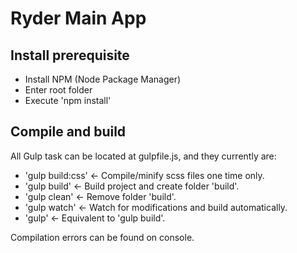 # Ryder Main App

## Install prerequisite

- Install NPM (Node Package Manager)
- Enter root folder
- Execute 'npm install'

## Compile and build

All Gulp task can be located at gulpfile.js, and they currently are:
- 'gulp build:css'      <- Compile/minify scss files one time only.
- 'gulp build'      	<- Build project and create folder 'build'.
- 'gulp clean'      	<- Remove folder 'build'.
- 'gulp watch'          <- Watch for modifications and build automatically.
- 'gulp'                <- Equivalent to 'gulp build'.

Compilation errors can be found on console.

